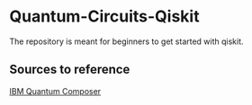 # Quantum-Circuits-Qiskit
The repository is meant for beginners to get started with qiskit.

## Sources to reference 
[IBM Quantum Composer](https://quantum.cloud.ibm.com/composer?initial=N4IgjghgzgtiBcIDyAFAogOQIoEEDKAsgAQBMAdAAwDcAOgHYCWdAxgDYCuAJgKZE3jdWDAEYBGMk2b9ademABO3AOZEwAbQAsAXRnNFK5pp316IADQg6EGNwQgAqnQAuDJ626cizBvObtXIAC%2BQA)
